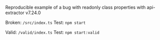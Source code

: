 Reproducible example of a bug with readonly class properties with  api-extractor v7.24.0

Broken: `/src/index.ts`
Test: `npm start`

Valid: `/valid/index.ts`
Test: `npm start:valid`
